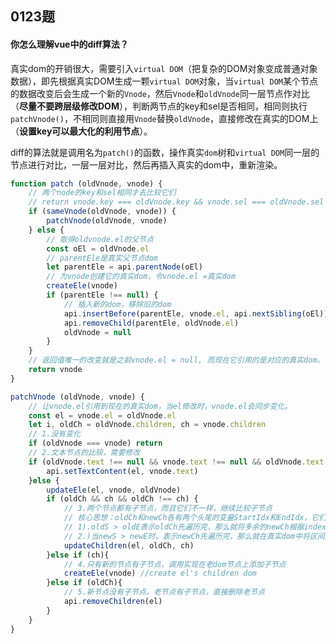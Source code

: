 ## 0123题

#### 你怎么理解vue中的diff算法？

真实dom的开销很大，需要引入`virtual DOM`（把复杂的DOM对象变成普通对象数据），即先根据真实DOM生成一颗`virtual DOM`对象，当`virtual DOM`某个节点的数据改变后会生成一个新的`Vnode`，然后`Vnode`和`oldVnode`同一层节点作对比（**尽量不要跨层级修改DOM**），判断两节点的key和sel是否相同，相同则执行`patchVnode()`，不相同则直接用`Vnode`替换`oldVnode`，直接修改在真实的DOM上（**设置key可以最大化的利用节点**）。

diff的算法就是调用名为`patch()`的函数，操作真实`dom`树和`virtual DOM`同一层的节点进行对比，一层一层对比，然后再插入真实的dom中，重新渲染。

```javascript
function patch (oldVnode, vnode) {
    // 两个node的key和sel相同才去比较它们
    // return vnode.key === oldVnode.key && vnode.sel === oldVnode.sel
    if (sameVnode(oldVnode, vnode)) {
        patchVnode(oldVnode, vnode)
    } else {
        // 取得oldvnode.el的父节点
        const oEl = oldVnode.el
        // parentEle是真实父节点dom
        let parentEle = api.parentNode(oEl)
        // 为vnode创建它的真实dom，令vnode.el =真实dom
        createEle(vnode)
        if (parentEle !== null) {
            // 插入新的dom，移除旧的dom
            api.insertBefore(parentEle, vnode.el, api.nextSibling(oEl))
            api.removeChild(parentEle, oldVnode.el)
            oldVnode = null
        }
    }
    // 返回值唯一的改变就是之前vnode.el = null, 而现在它引用的是对应的真实dom。
    return vnode
}

patchVnode (oldVnode, vnode) {
    // 让vnode.el引用到现在的真实dom，当el修改时，vnode.el会同步变化。
    const el = vnode.el = oldVnode.el
    let i, oldCh = oldVnode.children, ch = vnode.children
    // 1.没有变化
    if (oldVnode === vnode) return
    // 2.文本节点的比较，需要修改
    if (oldVnode.text !== null && vnode.text !== null && oldVnode.text !== vnode.text) {
        api.setTextContent(el, vnode.text)
    }else {
        updateEle(el, vnode, oldVnode)
        if (oldCh && ch && oldCh !== ch) {
            // 3.两个节点都有子节点，而且它们不一样，继续比较子节点
            // 核心思想：oldCh和newCh各有两个头尾的变量StartIdx和EndIdx，它们的2个变量相互比较，一共有4种比较方式。如果4种比较都没匹配，如果设置了key，就会用key进行比较，在比较的过程中，变量会往中间靠，一旦StartIdx>EndIdx表明oldCh和newCh至少有一个已经遍历完了，就会结束比较，结束条件具体如下：
            // 1).oldS > oldE表示oldCh先遍历完，那么就将多余的newCh根据index添加到dom中去;
            // 2.)当newS > newE时，表示newCh先遍历完，那么就在真实dom中将区间为[oldS, oldE]的多余节点删掉
            updateChildren(el, oldCh, ch)
        }else if (ch){
            // 4.只有新的节点有子节点，调用实现在老dom节点上添加子节点
            createEle(vnode) //create el's children dom
        }else if (oldCh){
            // 5.新节点没有子节点，老节点有子节点，直接删除老节点
            api.removeChildren(el)
        }
    }
}
```







